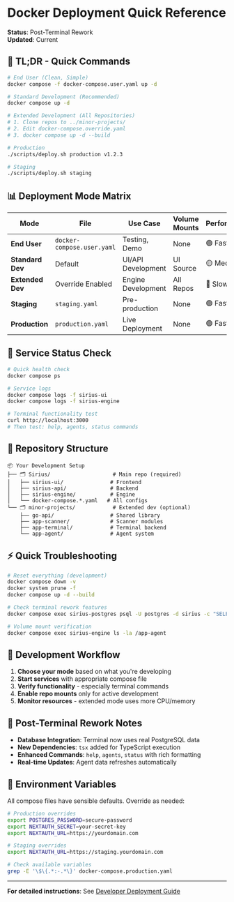 # Docker Deployment Quick Reference

**Status**: Post-Terminal Rework  
**Updated**: Current

## 🚀 TL;DR - Quick Commands

```bash
# End User (Clean, Simple)
docker compose -f docker-compose.user.yaml up -d

# Standard Development (Recommended)
docker compose up -d

# Extended Development (All Repositories)
# 1. Clone repos to ../minor-projects/
# 2. Edit docker-compose.override.yaml
# 3. docker compose up -d --build

# Production
./scripts/deploy.sh production v1.2.3

# Staging
./scripts/deploy.sh staging
```

## 📊 Deployment Mode Matrix

| Mode             | File                       | Use Case           | Volume Mounts | Performance |
| ---------------- | -------------------------- | ------------------ | ------------- | ----------- |
| **End User**     | `docker-compose.user.yaml` | Testing, Demo      | None          | 🟢 Fast     |
| **Standard Dev** | Default                    | UI/API Development | UI Source     | 🟡 Medium   |
| **Extended Dev** | Override Enabled           | Engine Development | All Repos     | 🔴 Slow     |
| **Staging**      | `staging.yaml`             | Pre-production     | None          | 🟢 Fast     |
| **Production**   | `production.yaml`          | Live Deployment    | None          | 🟢 Fast     |

## 🔧 Service Status Check

```bash
# Quick health check
docker compose ps

# Service logs
docker compose logs -f sirius-ui
docker compose logs -f sirius-engine

# Terminal functionality test
curl http://localhost:3000
# Then test: help, agents, status commands
```

## 📁 Repository Structure

```
📦 Your Development Setup
├── 🗂️ Sirius/                    # Main repo (required)
│   ├── sirius-ui/               # Frontend
│   ├── sirius-api/              # Backend
│   ├── sirius-engine/           # Engine
│   └── docker-compose.*.yaml   # All configs
└── 🗂️ minor-projects/            # Extended dev (optional)
    ├── go-api/                  # Shared library
    ├── app-scanner/             # Scanner modules
    ├── app-terminal/            # Terminal backend
    └── app-agent/               # Agent system
```

## ⚡ Quick Troubleshooting

```bash
# Reset everything (development)
docker compose down -v
docker system prune -f
docker compose up -d --build

# Check terminal rework features
docker compose exec sirius-postgres psql -U postgres -d sirius -c "SELECT COUNT(*) FROM agents;"

# Volume mount verification
docker compose exec sirius-engine ls -la /app-agent
```

## 🎯 Development Workflow

1. **Choose your mode** based on what you're developing
2. **Start services** with appropriate compose file
3. **Verify functionality** - especially terminal commands
4. **Enable repo mounts** only for active development
5. **Monitor resources** - extended mode uses more CPU/memory

## 🚨 Post-Terminal Rework Notes

- **Database Integration**: Terminal now uses real PostgreSQL data
- **New Dependencies**: `tsx` added for TypeScript execution
- **Enhanced Commands**: `help`, `agents`, `status` with rich formatting
- **Real-time Updates**: Agent data refreshes automatically

## 📝 Environment Variables

All compose files have sensible defaults. Override as needed:

```bash
# Production overrides
export POSTGRES_PASSWORD=secure-password
export NEXTAUTH_SECRET=your-secret-key
export NEXTAUTH_URL=https://yourdomain.com

# Staging overrides
export NEXTAUTH_URL=https://staging.yourdomain.com

# Check available variables
grep -E '\$\{.*:-.*\}' docker-compose.production.yaml
```

---

**For detailed instructions**: See [Developer Deployment Guide](./DEVELOPER-DEPLOYMENT-GUIDE.md)
